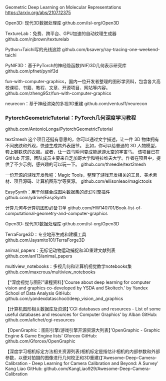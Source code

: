 Geometric Deep Learning on Molecular Representations
https://arxiv.org/abs/2107.12375

Open3D: 现代3D数据处理库
github.com/isl-org/Open3D

TextureLab：免费、跨平台、GPU加速的自动纹理生成器
github.com/njbrown/texturelab

Python+Taichi写的光线追踪
github.com/bsavery/ray-tracing-one-weekend-taichi

PyNIF3D：基于PyTorch的神经隐函数(NIF)3D几何表示研究库
github.com/pfnet/pynif3d

fun-with-computer-graphics，国内一位开发者整理的图形学资料，包含各大高校课程、书籍、教程、文章、开源项目、网站等内容。
github.com/zheng95z/fun-with-computer-graphics ​​​​

neurecon：基于神经渲染的多视3D重建
github.com/ventusff/neurecon

### PytorchGeometricTutorial：PyTorch几何深度学习教程
github.com/AntonioLonga/PytorchGeometricTutorial

text2mesh 这个项目还挺有意思的，你可以通过文字描述，让一件 3D 物体拥有不同皮肤和外观，快速生成其外表细节。
比如，你可以给普通的 3D 人物模型，套上钢铁侠的衣服。或者，让一匹马瞬间变成能遨游太空的宇宙马。
该项目已在 GitHub 开源，团队成员主要来自芝加哥大学和特拉维夫大学。作者在项目中，提供了不少示例，感兴趣的可以玩一下。
github.com/threedle/text2mesh

一份开源的游戏开发教程：Magic Tools，整理了游戏开发相关的工具、美术素材、项目源码、计算机图形学等资源。
github.com/ellisonleao/magictools

EasySynth：用于创建合成图片数据集的虚幻引擎插件
github.com/ydrive/EasySynth

计算几何与计算机图形必备书单
github.com/HW140701/Book-list-of-computational-geometry-and-computer-graphics 

Open3D: 现代3D数据处理库
github.com/isl-org/Open3D

TerraForge3D：专业地形生成和建模工具
github.com/Jaysmito101/TerraForge3D

animal_papers：无标记动物运动捕捉和3D重建文献列表
github.com/anl13/animal_papers

multiview_notebooks：多视几何和计算机视觉教学notebooks集
github.com/maxcrous/multiview_notebooks

【“深度视觉与图形”课程资料】’Course about deep learning for computer vision and graphics co-developed by YSDA and Skoltech.' by Yandex School of Data Analysis GitHub: github.com/yandexdataschool/deep_vision_and_graphics

【计算机图形相关数据库及资源】’CGI databases and resources - List of some useful databases and resources for Computer Graphics' by Alban GitHub: github.com/afichet/cgi-resources

【OpenGraphic：图形引擎/游戏引擎开源资源大列表】’OpenGraphic - Graphic Engine & Game Engine lists' Gforcex GitHub: github.com/Gforcex/OpenGraphic

【深度学习相机标定方法相关资源列表(相机标定是指估计相机的内部参数和外部参数，以便对拍摄的图像进行几何校正和3D重建)】’Awesome-Deep-Camera-Calibration - Deep Learning for Camera Calibration and Beyond: A Survey' Kang Liao GitHub: github.com/KangLiao929/Awesome-Deep-Camera-Calibration
